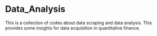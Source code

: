 # Data_Analysis
This is a collection of codes about data scraping and data analysis. This provides some insights for data acquisition in quantitative finance.
